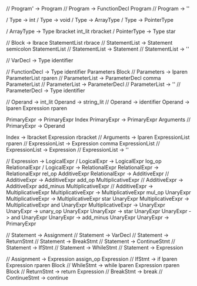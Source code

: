 // Program' -> Program
// Program -> FunctionDecl Program
// Program -> ''

/ Type -> int
/ Type -> void
/ Type -> ArrayType
/ Type -> PointerType

/ ArrayType -> Type lbracket int_lit rbracket
/ PointerType -> Type star

// Block -> lbrace StatementList rbrace
// StatementList -> Statement semicolon StatementList
// StatementList -> Statement
// StatementList -> ''

// VarDecl -> Type identifier

// FunctionDecl -> Type identifier Parameters Block
// Parameters -> lparen ParameterList rparen
// ParameterList -> ParameterDecl comma ParameterList
// ParameterList -> ParameterDecl
// ParameterList -> ''
// ParameterDecl -> Type identifier

// Operand -> int_lit
Operand -> string_lit
// Operand -> identifier
Operand -> lparen Expression rparen

PrimaryExpr -> PrimaryExpr Index
PrimaryExpr -> PrimaryExpr Arguments
// PrimaryExpr -> Operand

Index -> lbracket Expression rbracket
// Arguments -> lparen ExpressionList rparen
// ExpressionList -> Expression comma ExpressionList
// ExpressionList -> Expression
// ExpressionList -> ''

// Expression -> LogicalExpr
/ LogicalExpr -> LogicalExpr log_op RelationalExpr
/ LogicalExpr -> RelationalExpr
RelationalExpr -> RelationalExpr rel_op AdditiveExpr
RelationalExpr -> AdditiveExpr
// AdditiveExpr -> AdditiveExpr add_op MultiplicativeExpr
// AdditiveExpr -> AdditiveExpr add_minus MultiplicativeExpr
// AdditiveExpr -> MultiplicativeExpr
MultiplicativeExpr -> MultiplicativeExpr mul_op UnaryExpr
MultiplicativeExpr -> MultiplicativeExpr star UnaryExpr
MultiplicativeExpr -> MultiplicativeExpr and UnaryExpr
MultiplicativeExpr -> UnaryExpr
UnaryExpr -> unary_op UnaryExpr
UnaryExpr -> star UnaryExpr
UnaryExpr -> and UnaryExpr
UnaryExpr -> add_minus UnaryExpr
UnaryExpr -> PrimaryExpr 

// Statement -> Assignment
// Statement -> VarDecl
// Statement -> ReturnStmt
// Statement -> BreakStmt
// Statement -> ContinueStmt
// Statement -> IfStmt
// Statement -> WhileStmt
// Statement -> Expression

// Assignment -> Expression assign_op Expression
// IfStmt -> if lparen Expression rparen Block
// WhileStmt -> while lparen Expression rparen Block
// ReturnStmt -> return Expression
// BreakStmt -> break
// ContinueStmt -> continue
